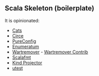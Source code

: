 

Scala Skeleton (boilerplate)
---------------------------------

It is opinionated:

- [Cats](https://typelevel.org/cats/)
- [Circe](https://github.com/circe/circe)
- [PureConfig](https://github.com/pureconfig/pureconfig)
- [Enumeratum](https://github.com/lloydmeta/enumeratum)
- [Wartremover](https://github.com/wartremover/wartremover)  - [Wartremover Contrib](https://github.com/wartremover/wartremover-contrib)
- [Scalafmt](https://scalameta.org/scalafmt/)
- [Kind Projector](https://github.com/typelevel/kind-projector)
- [utest](https://github.com/lihaoyi/utest)


